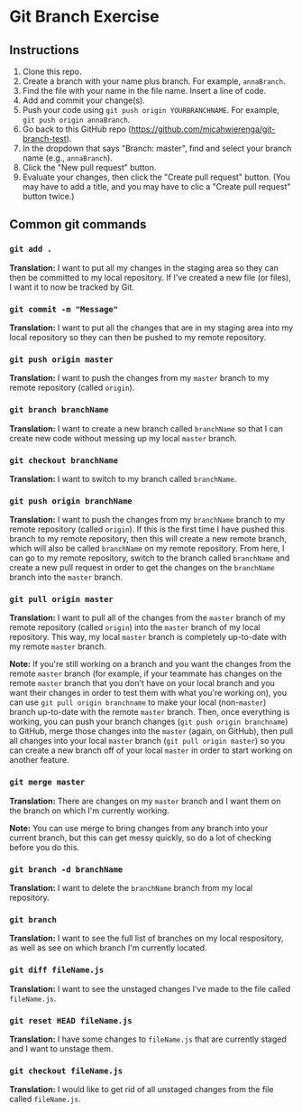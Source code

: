 # Git Branch Exercise

## Instructions

1. Clone this repo.
2. Create a branch with your name plus branch. For example, `annaBranch`.
3. Find the file with your name in the file name. Insert a line of code.
4. Add and commit your change(s).
5. Push your code using `git push origin YOURBRANCHNAME`. For example, `git push origin annaBranch`.
6. Go back to this GitHub repo (https://github.com/micahwierenga/git-branch-test).
7. In the dropdown that says "Branch: master", find and select your branch name (e.g., `annaBranch`).
8. Click the "New pull request" button.
9. Evaluate your changes, then click the "Create pull request" button. (You may have to add a title, and you may have to clic a "Create pull request" button twice.)

## Common git commands

### `git add .`
**Translation:** I want to put all my changes in the staging area so they can then be committed to my local repository. If I've created a new file (or files), I want it to now be tracked by Git.

### `git commit -m "Message"`
**Translation:** I want to put all the changes that are in my staging area into my local repository so they can then be pushed to my remote repository.

### `git push origin master`
**Translation:** I want to push the changes from my `master` branch to my remote repository (called `origin`).

### `git branch branchName`
**Translation:** I want to create a new branch called `branchName` so that I can create new code without messing up my local `master` branch.

### `git checkout branchName`
**Translation:** I want to switch to my branch called `branchName`.

### `git push origin branchName`
**Translation:** I want to push the changes from my `branchName` branch to my remote repository (called `origin`). If this is the first time I have pushed this branch to my remote repository, then this will create a new remote branch, which will also be called `branchName` on my remote repository. From here, I can go to my remote repository, switch to the branch called `branchName` and create a new pull request in order to get the changes on the `branchName` branch into the `master` branch.

### `git pull origin master`
**Translation:** I want to pull all of the changes from the `master` branch of my remote repository (called `origin`) into the `master` branch of my local repository. This way, my local `master` branch is completely up-to-date with my remote `master` branch.

**Note:** If you're still working on a branch and you want the changes from the remote `master` branch (for example, if your teammate has changes on the remote `master` branch that you don't have on your local branch and you want their changes in order to test them with what you're working on), you can use `git pull origin branchname` to make your local (non-`master`) branch up-to-date with the remote `master` branch. Then, once everything is working, you can push your branch changes (`git push origin branchname`) to GitHub, merge those changes into the `master` (again, on GitHub), then pull all changes into your local `master` branch (`git pull origin master`) so you can create a new branch off of your local `master` in order to start working on another feature.

### `git merge master`
**Translation:** There are changes on my `master` branch and I want them on the branch on which I'm currently working.

**Note:** You can use merge to bring changes from any branch into your current branch, but this can get messy quickly, so do a lot of checking before you do this.

### `git branch -d branchName`
**Translation:** I want to delete the `branchName` branch from my local repository.

### `git branch`
**Translation:** I want to see the full list of branches on my local respository, as well as see on which branch I'm currently located.

### `git diff fileName.js`
**Translation:** I want to see the unstaged changes I've made to the file called `fileName.js`.

### `git reset HEAD fileName.js`
**Translation:** I have some changes to `fileName.js` that are currently staged and I want to unstage them.

### `git checkout fileName.js`
**Translation:** I would like to get rid of all unstaged changes from the file called `fileName.js`.
